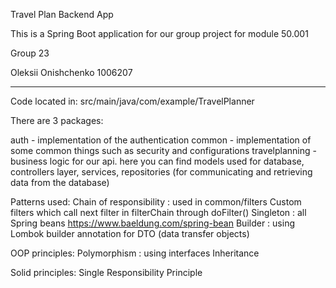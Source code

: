 Travel Plan Backend App

This is a Spring Boot application for our group project for module 50.001

Group 23

Oleksii Onishchenko 1006207

----------------------------------------------------------------------------------

Code located in: src/main/java/com/example/TravelPlanner

There are 3 packages:

auth - implementation of the authentication
common - implementation of some common things such as security and configurations
travelplanning - business logic for our api. here you can find models used for database, controllers layer, services, repositories (for communicating and retrieving data from the database)

Patterns used:
Chain of responsibility : used in common/filters
                          Custom filters which call next filter in filterChain through doFilter()
Singleton : all Spring beans https://www.baeldung.com/spring-bean
Builder : using Lombok builder annotation for DTO (data transfer objects)

OOP principles:
Polymorphism : using interfaces
Inheritance

Solid principles:
Single Responsibility Principle
